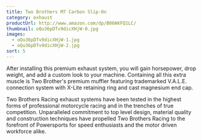 ```yaml
---
title: Two Brothers M7 Carbon Slip-On
category: exhaust
productUrl: http://www.amazon.com/dp/B00AKFQ1LC/
thumbnail: oQu36pDTv9dicXHjW-0.jpg
images:
  - oQu36pDTv9dicXHjW-1.jpg
  - oQu36pDTv9dicXHjW-2.jpg
sort: 5
---
```


After installing this premium exhaust system, you will gain horsepower, drop weight, and add a custom look to your machine. Containing all this extra muscle is Two Brother's premium muffler featuring trademarked V.A.L.E. connection system with X-Lite retaining ring and cast magnesium end cap.

Two Brothers Racing exhaust systems have been tested in the highest forms of professional motorcycle racing and in the trenches of true competition. Unparalleled commitment to top level design, material quality and construction techniques have propelled Two Brothers Racing to the forefront of Powersports for speed enthusiasts and the motor driven workforce alike.

